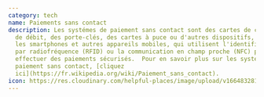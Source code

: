 ```yaml
---
category: tech
name: Paiements sans contact
description: Les systémes de paiement sans contact sont des cartes de crédit et
  de débit, des porte-clés, des cartes à puce ou d'autres dispositifs, y compris
  les smartphones et autres appareils mobiles, qui utilisent l'identification
  par radiofréquence (RFID) ou la communication en champ proche (NFC) pour
  effectuer des paiements sécurisés.  Pour en savoir plus sur les systémes de
  paiement sans contact, [cliquez
  ici](https://fr.wikipedia.org/wiki/Paiement_sans_contact).
icon: https://res.cloudinary.com/helpful-places/image/upload/v1664832811/dtpr-icons/tech/yellow/wave_fy4pn8.svg
---
```

